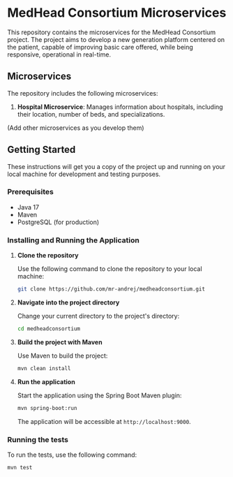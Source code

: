 # MedHead Consortium Microservices

This repository contains the microservices for the MedHead Consortium project. The project aims to develop a new generation platform centered on the patient, capable of improving basic care offered, while being responsive, operational in real-time.

## Microservices

The repository includes the following microservices:

1. **Hospital Microservice**: Manages information about hospitals, including their location, number of beds, and specializations.

(Add other microservices as you develop them)

## Getting Started

These instructions will get you a copy of the project up and running on your local machine for development and testing purposes.

### Prerequisites

- Java 17
- Maven
- PostgreSQL (for production)

### Installing and Running the Application

1. **Clone the repository**

    Use the following command to clone the repository to your local machine:

    ```bash
    git clone https://github.com/mr-andrej/medheadconsortium.git
    ```

2. **Navigate into the project directory**

    Change your current directory to the project's directory:

    ```bash
    cd medheadconsortium
    ```

3. **Build the project with Maven**

    Use Maven to build the project:

    ```bash
    mvn clean install
    ```

4. **Run the application**

    Start the application using the Spring Boot Maven plugin:

    ```bash
    mvn spring-boot:run
    ```

    The application will be accessible at `http://localhost:9000`.

### Running the tests

To run the tests, use the following command:

```bash
mvn test
